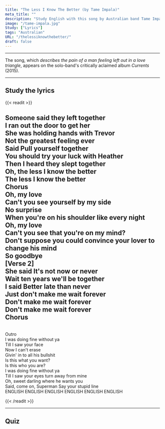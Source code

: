 ```yaml
---
title: "The Less I Know The Better (by Tame Impala)"
meta_title: ""
description: "Study English with this song by Australian band Tame Impala."
image: "/tame-impala.jpg"
Study: ["Lyrics"]
tags: "Australian"
URL: "/thelessiknowthebetter/"
draft: false
---
```




<hr>

The song, which *describes the pain of a man feeling left out in a love triangle*, appears on the solo-band's critically aclaimed album *Currents* (2015).

<hr>

## Study the lyrics

{{< readit >}}


<a data-bs-title="<img src='/spanish.jpg'> alguien dijo" data-bs-content="<i>someone = alguien<br>said = dijo<br><br></i><b>Study:</b><br>indefinite pronouns (<i>someone</i>)<br>simple past (<i>said</i>)" tabindex="0" data-bs-html="true" class="marginalia" role="button" data-bs-placement="bottom" data-bs-toggle="popover" data-bs-trigger="focus">Someone said</a>
<a data-bs-title="<img src='/spanish.jpg'> ellos abandonaron" data-bs-content="<i>they = ellos<br>left = abandonaron/dejaron/partieron<br><br></i><b>Study:</b><br>personal pronouns (<i>they</i>)<br><a href='/simple-present' target='_blank' rel='noopener noreferrer'>simple past</a> (<i>left</i>)<br>ommited conjunction" tabindex="0" data-bs-html="true" class="marginalia" role="button" data-bs-placement="bottom" data-bs-toggle="popover" data-bs-trigger="focus">they left</a>
<a data-bs-title="<img src='/spanish.jpg'> juntos" data-bs-content="CONTENT" tabindex="0" data-bs-html="true" class="marginalia" role="button" data-bs-placement="bottom" data-bs-toggle="popover" data-bs-trigger="focus">together</a>
<br>
<a data-bs-title="<img src='/spanish.jpg'> yo salí corriendo por la puerta" data-bs-content="<i>I = yo<br>ran out = salí corriento<br>the door = la puerta<br><br></i><b>Study:</b><br>personal pronouns (<i>I</i>)<br>simple past (<i>ran</i>)<br>phrasal verbs (<i>ran out</i>)<br>articles (<i>the</i>)" tabindex="0" data-bs-html="true" class="marginalia" role="button" data-bs-placement="bottom" data-bs-toggle="popover" data-bs-trigger="focus">I ran out the door</a>
<a data-bs-title="<img src='/spanish.jpg'> para alcanzarla" data-bs-content="to = para<br>get her = alcanzarla<br><br></i><b>Study:</b><br>infinitive verbs (<i>to</i>)<br>polysemous words (<i>get</i>)<br>object pronouns (<i>her</i>)" tabindex="0" data-bs-html="true" class="marginalia" role="button" data-bs-placement="bottom" data-bs-toggle="popover" data-bs-trigger="focus">to get her</a>
<br>
<a data-bs-title="<img src='/spanish.jpg'> Ella estaba tomada de la mano" data-bs-content="<i>She = ella<br>was = estaba<br>holding hands = tomándose de la mano<br><br></i><b>Study:</b><br>Personal Pronouns (<i>She</i>)<br>Past continuous (<i>was holding hands</i>)" tabindex="0" data-bs-html="true" class="marginalia" role="button" data-bs-placement="bottom" data-bs-toggle="popover" data-bs-trigger="focus">She was holding hands</a>
<a data-bs-title="<img src='/spanish.jpg'> con Trevor" data-bs-content="CONTENT" tabindex="0" data-bs-html="true" class="marginalia" role="button" data-bs-placement="bottom" data-bs-toggle="popover" data-bs-trigger="focus">with Trevor</a>
<br>
<a data-bs-title="<img src='/spanish.jpg'> No el mejor sentimiento" data-bs-content="CONTENT" tabindex="0" data-bs-html="true" class="marginalia" role="button" data-bs-placement="bottom" data-bs-toggle="popover" data-bs-trigger="focus">Not the greatest feeling ever</a>
<br>
<a data-bs-title="<img src='/spanish.jpg'> Me dije" data-bs-content="CONTENT" tabindex="0" data-bs-html="true" class="marginalia" role="button" data-bs-placement="bottom" data-bs-toggle="popover" data-bs-trigger="focus">Said</a>
<a data-bs-title="<img src='/spanish.jpg'> Contrólate" data-bs-content="CONTENT" tabindex="0" data-bs-html="true" class="marginalia" role="button" data-bs-placement="bottom" data-bs-toggle="popover" data-bs-trigger="focus">Pull yourself together</a>
<br>
<a data-bs-title="<img src='/spanish.jpg'> Tú deberías" data-bs-content="CONTENT" tabindex="0" data-bs-html="true" class="marginalia" role="button" data-bs-placement="bottom" data-bs-toggle="popover" data-bs-trigger="focus">You should</a>
<a data-bs-title="<img src='/spanish.jpg'> probar suerte" data-bs-content="CONTENT" tabindex="0" data-bs-html="true" class="marginalia" role="button" data-bs-placement="bottom" data-bs-toggle="popover" data-bs-trigger="focus">try your luck</a>
<a data-bs-title="<img src='/spanish.jpg'> con Heather" data-bs-content="CONTENT" tabindex="0" data-bs-html="true" class="marginalia" role="button" data-bs-placement="bottom" data-bs-toggle="popover" data-bs-trigger="focus">with Heather</a>
<br>
<a data-bs-title="<img src='/spanish.jpg'> Luego" data-bs-content="CONTENT" tabindex="0" data-bs-html="true" class="marginalia" role="button" data-bs-placement="bottom" data-bs-toggle="popover" data-bs-trigger="focus">Then</a>
<a data-bs-title="<img src='/spanish.jpg'> Escuché" data-bs-content="CONTENT" tabindex="0" data-bs-html="true" class="marginalia" role="button" data-bs-placement="bottom" data-bs-toggle="popover" data-bs-trigger="focus">I heard</a>
<a data-bs-title="<img src='/spanish.jpg'> se acostaron" data-bs-content="CONTENT" tabindex="0" data-bs-html="true" class="marginalia" role="button" data-bs-placement="bottom" data-bs-toggle="popover" data-bs-trigger="focus">they slept</a>
<a data-bs-title="<img src='/spanish.jpg'> juntos" data-bs-content="CONTENT" tabindex="0" data-bs-html="true" class="marginalia" role="button" data-bs-placement="bottom" data-bs-toggle="popover" data-bs-trigger="focus">together</a>
<br>Oh, 
<a data-bs-title="<img src='/spanish.jpg'> Cuantó menos sepa, mejor" data-bs-content="CONTENT" tabindex="0" data-bs-html="true" class="marginalia" role="button" data-bs-placement="bottom" data-bs-toggle="popover" data-bs-trigger="focus">the less I know the better</a>
<br>
The less I know the better
<br> 
<a data-bs-title="<img src='/spanish.jpg'> Coro" data-bs-content="CONTENT" tabindex="0" data-bs-html="true" class="marginalia" role="button" data-bs-placement="bottom" data-bs-toggle="popover" data-bs-trigger="focus">Chorus</a>
<br>Oh, 
<a data-bs-title="<img src='/spanish.jpg'> mi amor" data-bs-content="CONTENT" tabindex="0" data-bs-html="true" class="marginalia" role="button" data-bs-placement="bottom" data-bs-toggle="popover" data-bs-trigger="focus">my love</a>
<br>
<a data-bs-title="<img src='/spanish.jpg'> no puedes verte" data-bs-content="CONTENT" tabindex="0" data-bs-html="true" class="marginalia" role="button" data-bs-placement="bottom" data-bs-toggle="popover" data-bs-trigger="focus">Can't you see yourself</a>
<a data-bs-title="<img src='/spanish.jpg'> a mi lado" data-bs-content="CONTENT" tabindex="0" data-bs-html="true" class="marginalia" role="button" data-bs-placement="bottom" data-bs-toggle="popover" data-bs-trigger="focus">by my side</a>
<br>
<a data-bs-title="<img src='/spanish.jpg'> no es una sorpresa" data-bs-content="CONTENT" tabindex="0" data-bs-html="true" class="marginalia" role="button" data-bs-placement="bottom" data-bs-toggle="popover" data-bs-trigger="focus">No surprise</a>
<br>
<a data-bs-title="<img src='/spanish.jpg'> cuando" data-bs-content="CONTENT" tabindex="0" data-bs-html="true" class="marginalia" role="button" data-bs-placement="bottom" data-bs-toggle="popover" data-bs-trigger="focus">When</a>
<a data-bs-title="<img src='/spanish.jpg'> tú estás" data-bs-content="CONTENT" tabindex="0" data-bs-html="true" class="marginalia" role="button" data-bs-placement="bottom" data-bs-toggle="popover" data-bs-trigger="focus">you're</a>
<a data-bs-title="<img src='/spanish.jpg'> en su hombro" data-bs-content="CONTENT" tabindex="0" data-bs-html="true" class="marginalia" role="button" data-bs-placement="bottom" data-bs-toggle="popover" data-bs-trigger="focus">on his shoulder</a>
<a data-bs-title="<img src='/spanish.jpg'> como" data-bs-content="CONTENT" tabindex="0" data-bs-html="true" class="marginalia" role="button" data-bs-placement="bottom" data-bs-toggle="popover" data-bs-trigger="focus">like</a>
<a data-bs-title="<img src='/spanish.jpg'> todas las noches" data-bs-content="CONTENT" tabindex="0" data-bs-html="true" class="marginalia" role="button" data-bs-placement="bottom" data-bs-toggle="popover" data-bs-trigger="focus">every night</a>
<br>
Oh, my love
<br>
<a data-bs-title="<img src='/spanish.jpg'> no puedes ver" data-bs-content="CONTENT" tabindex="0" data-bs-html="true" class="marginalia" role="button" data-bs-placement="bottom" data-bs-toggle="popover" data-bs-trigger="focus">Can't you see</a>
<a data-bs-title="<img src='/spanish.jpg'> que estás en mi mente" data-bs-content="CONTENT" tabindex="0" data-bs-html="true" class="marginalia" role="button" data-bs-placement="bottom" data-bs-toggle="popover" data-bs-trigger="focus">that you're on my mind?</a>
<br>
<a data-bs-title="<img src='/spanish.jpg'> No supongo" data-bs-content="CONTENT" tabindex="0" data-bs-html="true" class="marginalia" role="button" data-bs-placement="bottom" data-bs-toggle="popover" data-bs-trigger="focus">Don't suppose</a>
<a data-bs-title="<img src='/spanish.jpg'> podrías convencer a tu amante" data-bs-content="CONTENT" tabindex="0" data-bs-html="true" class="marginalia" role="button" data-bs-placement="bottom" data-bs-toggle="popover" data-bs-trigger="focus">you could convince your lover</a>
<a data-bs-title="<img src='/spanish.jpg'> que cambie de opinión" data-bs-content="CONTENT" tabindex="0" data-bs-html="true" class="marginalia" role="button" data-bs-placement="bottom" data-bs-toggle="popover" data-bs-trigger="focus">to change his mind</a>
<br>
<a data-bs-title="<img src='/spanish.jpg'> Así que adiós" data-bs-content="CONTENT" tabindex="0" data-bs-html="true" class="marginalia" role="button" data-bs-placement="bottom" data-bs-toggle="popover" data-bs-trigger="focus">So goodbye</a>
<br>
[Verse 2]
<br>
<a data-bs-title="<img src='/spanish.jpg'> Ella dijo" data-bs-content="CONTENT" tabindex="0" data-bs-html="true" class="marginalia" role="button" data-bs-placement="bottom" data-bs-toggle="popover" data-bs-trigger="focus">She said</a>
<a data-bs-title="<img src='/spanish.jpg'> no es ahora o nunca" data-bs-content="CONTENT" tabindex="0" data-bs-html="true" class="marginalia" role="button" data-bs-placement="bottom" data-bs-toggle="popover" data-bs-trigger="focus">It's not now or never</a>
<br>
<a data-bs-title="<img src='/spanish.jpg'> Espera 10 años" data-bs-content="CONTENT" tabindex="0" data-bs-html="true" class="marginalia" role="button" data-bs-placement="bottom" data-bs-toggle="popover" data-bs-trigger="focus">Wait ten years</a>
<a data-bs-title="<img src='/spanish.jpg'> estaremos juntos" data-bs-content="CONTENT" tabindex="0" data-bs-html="true" class="marginalia" role="button" data-bs-placement="bottom" data-bs-toggle="popover" data-bs-trigger="focus">we'll be together</a>
<br>
<a data-bs-title="<img src='/spanish.jpg'> Yo dije" data-bs-content="CONTENT" tabindex="0" data-bs-html="true" class="marginalia" role="button" data-bs-placement="bottom" data-bs-toggle="popover" data-bs-trigger="focus">I said</a>
<a data-bs-title="<img src='/spanish.jpg'> más vale tarde que junca" data-bs-content="CONTENT" tabindex="0" data-bs-html="true" class="marginalia" role="button" data-bs-placement="bottom" data-bs-toggle="popover" data-bs-trigger="focus">Better late than never</a>
<br>
<a data-bs-title="<img src='/spanish.jpg'> Solo" data-bs-content="CONTENT" tabindex="0" data-bs-html="true" class="marginalia" role="button" data-bs-placement="bottom" data-bs-toggle="popover" data-bs-trigger="focus">Just</a>
<a data-bs-title="<img src='/spanish.jpg'> no me hagas esperar" data-bs-content="CONTENT" tabindex="0" data-bs-html="true" class="marginalia" role="button" data-bs-placement="bottom" data-bs-toggle="popover" data-bs-trigger="focus">don't make me wait</a>
<a data-bs-title="<img src='/spanish.jpg'> para siempre" data-bs-content="CONTENT" tabindex="0" data-bs-html="true" class="marginalia" role="button" data-bs-placement="bottom" data-bs-toggle="popover" data-bs-trigger="focus">forever</a>
<br>
Don't make me wait forever
<br>
Don't make me wait forever
<br>
Chorus
<br>
----------
<br>
Outro
<br>
<a data-bs-title="<img src='/spanish.jpg'> Me iba bien" data-bs-content="CONTENT" tabindex="0" data-bs-html="true" class="marginalia" role="button" data-bs-placement="bottom" data-bs-toggle="popover" data-bs-trigger="focus">I was doing fine</a>
<a data-bs-title="<img src='/spanish.jpg'> sin ti" data-bs-content="CONTENT" tabindex="0" data-bs-html="true" class="marginalia" role="button" data-bs-placement="bottom" data-bs-toggle="popover" data-bs-trigger="focus">without ya</a>
<br>
<a data-bs-title="<img src='/spanish.jpg'> Hasta que vi" data-bs-content="CONTENT" tabindex="0" data-bs-html="true" class="marginalia" role="button" data-bs-placement="bottom" data-bs-toggle="popover" data-bs-trigger="focus">Till I saw</a>
<a data-bs-title="<img src='/spanish.jpg'> tu cara" data-bs-content="CONTENT" tabindex="0" data-bs-html="true" class="marginalia" role="button" data-bs-placement="bottom" data-bs-toggle="popover" data-bs-trigger="focus">your face</a>
<br>
<a data-bs-title="<img src='/spanish.jpg'> ahora" data-bs-content="CONTENT" tabindex="0" data-bs-html="true" class="marginalia" role="button" data-bs-placement="bottom" data-bs-toggle="popover" data-bs-trigger="focus">Now</a>
<a data-bs-title="<img src='/spanish.jpg'> no la puedo borrar" data-bs-content="CONTENT" tabindex="0" data-bs-html="true" class="marginalia" role="button" data-bs-placement="bottom" data-bs-toggle="popover" data-bs-trigger="focus">I can't erase</a>
<br>
<a data-bs-title="<img src='/spanish.jpg'> Cediendo a toda su mierda" data-bs-content="CONTENT" tabindex="0" data-bs-html="true" class="marginalia" role="button" data-bs-placement="bottom" data-bs-toggle="popover" data-bs-trigger="focus">Givin' in to all his bullshit</a>
<br>
<a data-bs-title="<img src='/spanish.jpg'> es esto" data-bs-content="CONTENT" tabindex="0" data-bs-html="true" class="marginalia" role="button" data-bs-placement="bottom" data-bs-toggle="popover" data-bs-trigger="focus">Is this</a>
<a data-bs-title="<img src='/spanish.jpg'> lo que quieres?" data-bs-content="CONTENT" tabindex="0" data-bs-html="true" class="marginalia" role="button" data-bs-placement="bottom" data-bs-toggle="popover" data-bs-trigger="focus">what you want?</a>
<br>Is this
<a data-bs-title="<img src='/spanish.jpg'> lo que eres?" data-bs-content="CONTENT" tabindex="0" data-bs-html="true" class="marginalia" role="button" data-bs-placement="bottom" data-bs-toggle="popover" data-bs-trigger="focus">who you are?</a>
<br>
I was doing fine without ya
<br>
Till I saw
<a data-bs-title="<img src='/spanish.jpg'> tus ojos alejarte de los míos" data-bs-content="CONTENT" tabindex="0" data-bs-html="true" class="marginalia" role="button" data-bs-placement="bottom" data-bs-toggle="popover" data-bs-trigger="focus">your eyes turn away</a>
<a data-bs-title="<img src='/spanish.jpg'> de los míos" data-bs-content="CONTENT" tabindex="0" data-bs-html="true" class="marginalia" role="button" data-bs-placement="bottom" data-bs-toggle="popover" data-bs-trigger="focus">from mine</a>
<br>Oh,
<a data-bs-title="<img src='/spanish.jpg'> cariño" data-bs-content="CONTENT" tabindex="0" data-bs-html="true" class="marginalia" role="button" data-bs-placement="bottom" data-bs-toggle="popover" data-bs-trigger="focus">sweet darling</a>
<a data-bs-title="<img src='/spanish.jpg'> dónde te quiere" data-bs-content="CONTENT" tabindex="0" data-bs-html="true" class="marginalia" role="button" data-bs-placement="bottom" data-bs-toggle="popover" data-bs-trigger="focus">where he wants you</a>
<br>
Said, 
<a data-bs-title="<img src='/spanish.jpg'> vamos" data-bs-content="CONTENT" tabindex="0" data-bs-html="true" class="marginalia" role="button" data-bs-placement="bottom" data-bs-toggle="popover" data-bs-trigger="focus">come on,</a>
Superman
<a data-bs-title="<img src='/spanish.jpg'> dí tu estúpida línea" data-bs-content="CONTENT" tabindex="0" data-bs-html="true" class="marginalia" role="button" data-bs-placement="bottom" data-bs-toggle="popover" data-bs-trigger="focus">Say your stupid line</a>
<br>
<a data-bs-title="<img src='/spanish.jpg'> SPANISH" data-bs-content="CONTENT" tabindex="0" data-bs-html="true" class="marginalia" role="button" data-bs-placement="bottom" data-bs-toggle="popover" data-bs-trigger="focus">ENGLISH</a>
<a data-bs-title="<img src='/spanish.jpg'> SPANISH" data-bs-content="CONTENT" tabindex="0" data-bs-html="true" class="marginalia" role="button" data-bs-placement="bottom" data-bs-toggle="popover" data-bs-trigger="focus">ENGLISH</a>
<a data-bs-title="<img src='/spanish.jpg'> SPANISH" data-bs-content="CONTENT" tabindex="0" data-bs-html="true" class="marginalia" role="button" data-bs-placement="bottom" data-bs-toggle="popover" data-bs-trigger="focus">ENGLISH</a>
<a data-bs-title="<img src='/spanish.jpg'> SPANISH" data-bs-content="CONTENT" tabindex="0" data-bs-html="true" class="marginalia" role="button" data-bs-placement="bottom" data-bs-toggle="popover" data-bs-trigger="focus">ENGLISH</a>
<a data-bs-title="<img src='/spanish.jpg'> SPANISH" data-bs-content="CONTENT" tabindex="0" data-bs-html="true" class="marginalia" role="button" data-bs-placement="bottom" data-bs-toggle="popover" data-bs-trigger="focus">ENGLISH</a>
<a data-bs-title="<img src='/spanish.jpg'> SPANISH" data-bs-content="CONTENT" tabindex="0" data-bs-html="true" class="marginalia" role="button" data-bs-placement="bottom" data-bs-toggle="popover" data-bs-trigger="focus">ENGLISH</a>

{{< /readit >}}






<hr>


## Quiz